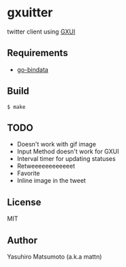 # gxuitter

twitter client using [GXUI](https://github.com/google/gxui)

## Requirements

* [go-bindata](https://github.com/jteeuwen/go-bindata)

## Build

```
$ make
```

## TODO

* Doesn't work with gif image
* Input Method doesn't work for GXUI
* Interval timer for updating statuses
* Retweeeeeeeeeeeet
* Favorite
* Inline image in the tweet

## License

MIT

## Author

Yasuhiro Matsumoto (a.k.a mattn)
